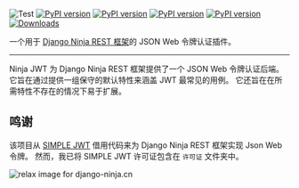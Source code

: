 
![Test](https://github.com/eadwinCode/django-ninja-jwt/workflows/Test/badge.svg)
[![PyPI version](https://badge.fury.io/py/django-ninja-jwt.svg)](https://badge.fury.io/py/django-ninja-jwt)
[![PyPI version](https://img.shields.io/pypi/v/django-ninja-jwt.svg)](https://pypi.python.org/pypi/django-ninja-jwt)
[![PyPI version](https://img.shields.io/pypi/pyversions/django-ninja-jwt.svg)](https://pypi.python.org/pypi/django-ninja-jwt)
[![PyPI version](https://img.shields.io/pypi/djversions/django-ninja-jwt.svg)](https://pypi.python.org/pypi/django-ninja-jwt)
[![Downloads](https://static.pepy.tech/personalized-badge/django-ninja-jwt?period=month&units=international_system&left_color=black&right_color=yellow&left_text=Downloads)](https://pepy.tech/project/django-ninja-jwt)

一个用于 [Django Ninja REST 框架](https://github.com/vitalik/django-ninja)的 JSON Web 令牌认证插件。

------------------------------------------------------------------------

Ninja JWT 为 Django Ninja REST 框架提供了一个 JSON Web 令牌认证后端。
它旨在通过提供一组保守的默认特性来涵盖 JWT 最常见的用例。
它还旨在在所需特性不存在的情况下易于扩展。

鸣谢
------

该项目从 [SIMPLE JWT](https://github.com/jazzband/djangorestframework-simplejwt) 借用代码来为 Django Ninja REST 框架实现 Json Web 令牌。
然而，我已将 SIMPLE JWT 许可证包含在 `许可证` 文件夹中。

<img style="object-fit: cover; object-position: 50% 50%;" alt="relax image for django-ninja.cn" loading="lazy" fetchpriority="auto" aria-hidden="true" draggable="false" src="https://picsum.photos/825/47.jpg">
